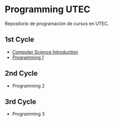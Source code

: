 # Programming UTEC
Repositorio de programación de cursos en UTEC.

## 1st Cycle
- [Computer Science Introduction](https://github.com/jhanpieremontes/Programming-UTEC/tree/master/CSI)
- [Programming 1](https://github.com/jhanpieremontes/Programming-UTEC/tree/master/Programming_1)
## 2nd Cycle
- Programming 2
## 3rd Cycle
- Programming 3